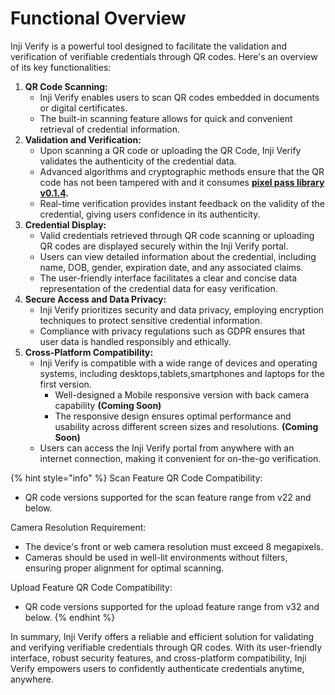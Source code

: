 # Functional Overview

Inji Verify is a powerful tool designed to facilitate the validation and verification of verifiable credentials through QR codes. Here's an overview of its key functionalities:

1. **QR Code Scanning:**
   * Inji Verify enables users to scan QR codes embedded in documents or digital certificates.
   * The built-in scanning feature allows for quick and convenient retrieval of credential information.
2. **Validation and Verification:**
   * Upon scanning a QR code or uploading the QR Code, Inji Verify validates the authenticity of the credential data.
   * Advanced algorithms and cryptographic methods ensure that the QR code has not been tampered with and it consumes [**pixel pass library v0.1.4**](https://www.npmjs.com/package/@mosip/pixelpass/v/0.1.4)**.**
   * Real-time verification provides instant feedback on the validity of the credential, giving users confidence in its authenticity.
3. **Credential Display:**
   * Valid credentials retrieved through QR code scanning or uploading QR codes are displayed securely within the Inji Verify portal.
   * Users can view detailed information about the credential, including name, DOB, gender, expiration date, and any associated claims.
   * The user-friendly interface facilitates a clear and concise data representation of the credential data for easy verification.
4. **Secure Access and Data Privacy:**
   * Inji Verify prioritizes security and data privacy, employing encryption techniques to protect sensitive credential information.
   * Compliance with privacy regulations such as GDPR ensures that user data is handled responsibly and ethically.
5. **Cross-Platform Compatibility:**
   * Inji Verify is compatible with a wide range of devices and operating systems, including desktops,tablets,smartphones and laptops for the first version.
     * Well-designed a Mobile responsive version with back camera capability **(Coming Soon)**
     * The responsive design ensures optimal performance and usability across different screen sizes and resolutions. **(Coming Soon)**
   * Users can access the Inji Verify portal from anywhere with an internet connection, making it convenient for on-the-go verification.

{% hint style="info" %}
Scan Feature QR Code Compatibility:

* QR code versions supported for the scan feature range from v22 and below.

Camera Resolution Requirement:

* The device's front or web camera resolution must exceed 8 megapixels.
* Cameras should be used in well-lit environments without filters, ensuring proper alignment for optimal scanning.

Upload Feature QR Code Compatibility:

* QR code versions supported for the upload feature range from v32 and below.
{% endhint %}

In summary, Inji Verify offers a reliable and efficient solution for validating and verifying verifiable credentials through QR codes. With its user-friendly interface, robust security features, and cross-platform compatibility, Inji Verify empowers users to confidently authenticate credentials anytime, anywhere.

